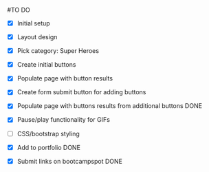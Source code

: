 
#TO DO
- [x] Initial setup
- [x] Layout design
- [x] Pick category: Super Heroes
- [x] Create initial buttons
- [x] Populate page with button results
- [x] Create form submit button for adding buttons
- [x] Populate page with buttons results from additional buttons DONE
- [x] Pause/play functionality for GIFs
- [ ] CSS/bootstrap styling
- [x] Add to portfolio DONE
- [x] Submit links on bootcampspot DONE


